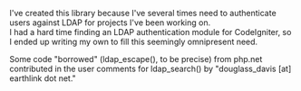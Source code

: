 I've created this library because I've several times need to authenticate users against LDAP for projects I've been working on.  
I had a hard time finding an LDAP authentication module for CodeIgniter, so I ended up writing my own to fill this seemingly omnipresent need.

Some code "borrowed" (ldap_escape(), to be precise) from php.net contributed in the user comments for ldap_search() by "douglass_davis [at] earthlink dot net."
